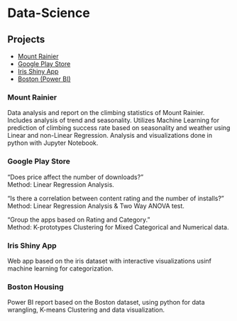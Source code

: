 # Data-Science

<h2>Projects</h2>
<ul>
  <li><a href="#mr">Mount Rainier</a></li>
  <li><a href="#gps">Google Play Store</a></li>
  <li><a href="#isa">Iris Shiny App</a></li>
  <li><a href="#bpb">Boston (Power BI)</a></li>
</ul>

<h3 id="mr">Mount Rainier</h3>
<p>Data analysis and report on the climbing statistics of Mount Rainier. Includes analysis of trend and seasonality. Utilizes Machine Learning for prediction of climbing success rate based on seasonality and weather using Linear and non-Linear Regression. Analysis and visualizations done in python with Jupyter Notebook.</p>

<h3 id="gps">Google Play Store</h3>
<p>“Does price affect the number of downloads?”</br>
Method: Linear Regression Analysis.</p>

<p>“Is there a correlation between content rating and the number of installs?”</br>
Method: Linear Regression Analysis & Two Way ANOVA test.</p>

<p>“Group the apps based on Rating and Category.” </br>
Method: K-prototypes Clustering for Mixed Categorical and Numerical data.</p>

<h3 id="isa">Iris Shiny App</h3>
<p>Web app based on the iris dataset with interactive visualizations usinf machine learning for categorization.</p>

<h3 id="bpb">Boston Housing</h3>
<p>Power BI report based on the Boston dataset, using python for data wrangling, K-means Clustering and data visualization.</p>



